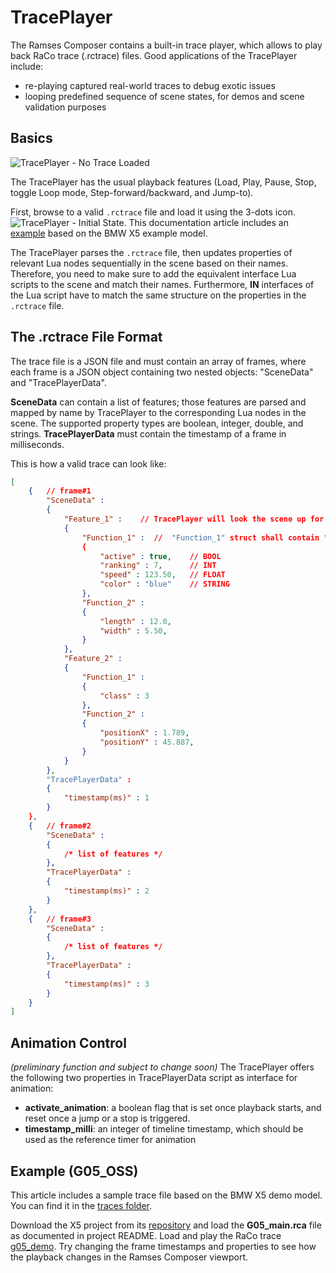 <!--
SPDX-License-Identifier: MPL-2.0

This file is part of Ramses Composer
(see https://github.com/COVESA/ramses-composer-docs).

This Source Code Form is subject to the terms of the Mozilla Public License, v. 2.0.
If a copy of the MPL was not distributed with this file, You can obtain one at http://mozilla.org/MPL/2.0/.
-->

# TracePlayer

The Ramses Composer contains a built-in trace player, which allows to play back RaCo trace (.rctrace) files.
Good applications of the TracePlayer include:
* re-playing captured real-world traces to debug exotic issues
* looping predefined sequence of scene states, for demos and scene validation purposes

## Basics

![](docs/traceplayer_notrace.png "TracePlayer - No Trace Loaded")

The TracePlayer has the usual playback features (Load, Play, Pause, Stop, toggle Loop mode, Step-forward/backward, and Jump-to).

First, browse to a valid `.rctrace` file and load it using the 3-dots icon.
![](docs/traceplayer_init.png "TracePlayer - Initial State"). This documentation article includes an [example](#example-g05oss) based on the BMW X5 example model.

The TracePlayer parses the `.rctrace` file, then updates properties of relevant Lua nodes sequentially in the scene based on their names. Therefore, you need to make sure to add the equivalent interface Lua scripts to the scene and match their names.
Furthermore, **IN** interfaces of the Lua script have to match the same structure on the properties in the `.rctrace` file.

## The .rctrace File Format

The trace file is a JSON file and must contain an array of frames, where each frame is a JSON object containing two nested objects: "SceneData" and "TracePlayerData".

**SceneData** can contain a list of features; those features are parsed and mapped by name by TracePlayer to the corresponding Lua nodes in the scene. The supported property types are boolean, integer, double, and strings.
**TracePlayerData** must contain the timestamp of a frame in milliseconds.

This is how a valid trace can look like:

```json
[
    {   // frame#1
        "SceneData" :
        {
            "Feature_1" :    // TracePlayer will look the scene up for a Lua node with the name "Feature_1". It shall have IN interface structs named "Function_1" and "Function_2"
            {
                "Function_1" :  //  "Function_1" struct shall contain "active", "ranking", "speed", and "color" IN properties with equivalent types
                {
                    "active" : true,    // BOOL
                    "ranking" : 7,      // INT
                    "speed" : 123.50,   // FLOAT
                    "color" : "blue"    // STRING
                },
                "Function_2" :
                {
                    "length" : 12.0,
                    "width" : 5.50,
                }
            },
            "Feature_2" :
            {
                "Function_1" :
                {
                    "class" : 3
                },
                "Function_2" :
                {
                    "positionX" : 1.789,
                    "positionY" : 45.887,
                }
            }
        },
        "TracePlayerData" :
        {
            "timestamp(ms)" : 1
        }
    },
    {   // frame#2
        "SceneData" :
        {
            /* list of features */
        },
        "TracePlayerData" :
        {
            "timestamp(ms)" : 2
        }
    },
    {   // frame#3
        "SceneData" :
        {
            /* list of features */
        },
        "TracePlayerData" :
        {
            "timestamp(ms)" : 3
        }
    }
]
```

## Animation Control

*(preliminary function and subject to change soon)*
The TracePlayer offers the following two properties in TracePlayerData script as interface for animation:
- **activate_animation**: a boolean flag that is set once playback starts, and reset once a jump or a stop is triggered.
- **timestamp_milli**: an integer of timeline timestamp, which should be used as the reference timer for animation

## Example (G05_OSS)

This article includes a sample trace file based on the BMW X5 demo model. You can find it in the [traces folder](./traces).

Download the X5 project from its [repository](https://github.com/bmwcarit/digital-car-3d) and load the **G05_main.rca** file as documented in project README.
Load and play the RaCo trace [g05_demo](traces/g05_demo.rctrace). Try changing the frame timestamps and properties to see how the playback changes in the Ramses Composer viewport.
